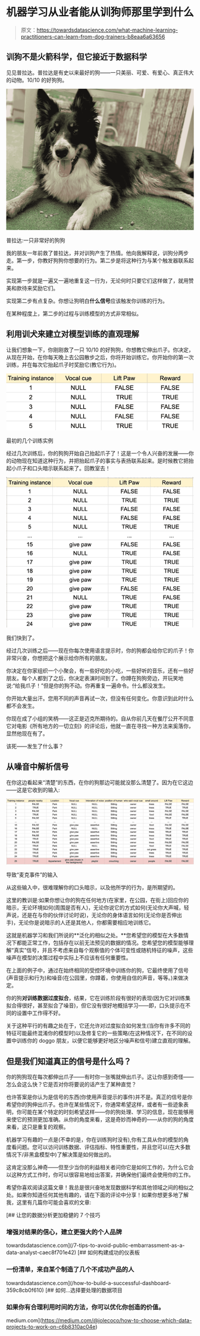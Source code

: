 # 机器学习从业者能从训狗师那里学到什么

> 原文：<https://towardsdatascience.com/what-machine-learning-practitioners-can-learn-from-dog-trainers-b8eaa6a63656>

## 训狗不是火箭科学，但它接近于数据科学

见见普拉达。普拉达是有史以来最好的狗——一只美丽、可爱、有爱心、真正伟大的动物。10/10 的好狗狗。

![](img/e3567695b1e648bfecd5dc451c0dacb2.png)

普拉达:一只非常好的狗狗

我的朋友一年前救了普拉达，并对训狗产生了热情。他向我解释说，训狗分两步走。第一步，你教好狗狗你想要的行为。第二步是将这种行为与某个触发器联系起来。

实现第一步就是一遍又一遍地重复这一行为，无论何时只要它们这样做了，就用赞美和款待来奖励它们。

实现第二步有点复杂。你想让狗明白**什么信号**应该触发你训练的行为。

在某种程度上，第二步的过程与训练模型的方式非常相似。

## 利用训犬来建立对模型训练的直观理解

让我们想象一下，你刚刚救了一只 10/10 的好狗狗，你想教它伸出爪子。你决定，从现在开始，在你每天晚上去公园散步之后，你将开始训练它。你开始你的第一次训练，并在每次它抬起爪子时奖励它(教它行为)。

![](img/5a3651b8ae24bcb6c4bf17d60dc7efb3.png)

最初的几个训练实例

经过几次训练后，你的狗狗开始自己抬起爪子了！这是一个令人兴奋的发展——你的动物现在知道这种行为，并把抬起爪子的事实与表扬联系起来。是时候教它把抬起小爪子和口头暗示联系起来了。回教室去！

![](img/8074eb47bc482dce389349cbc44a5ed6.png)

我们快到了。

经过几次训练之后——现在你每次使用语言提示时，你的狗都会给你它的爪子！你非常兴奋，你想把这个展示给你所有的朋友。

你决定在你家组织一个小聚会，有一些好吃的小吃，一些好听的音乐，还有一些好朋友。每个人都到了之后，你决定表演时间到了。你蹲在狗狗旁边，开玩笑地说:“给我爪子！”但是你的狗不动。你再重复一遍命令。什么都没发生。

你开始大量出汗。您用不同的声音再试一次，但没有任何变化。你意识到此时什么都不会发生。

你现在成了小组的笑柄——这正是迈克所期待的。自从你前几天在餐厅公开不同意它对电影《所有地方的一切立刻》的评论后，他就一直在寻找一种方法来奚落你，显然他现在有了。

该死——发生了什么事？

## 从噪音中解析信号

在你这边看起来“清楚”的东西，在你的狗那边可能就没那么清楚了。因为在它这边——这是它收到的输入:

![](img/df053ec01630acf8faa27caf312b7f2c.png)

导致“麦克事件”的输入

从这些输入中，很难理解你的口头暗示，以及他所学的行为，是所期望的。

这里的教训是:如果你想让你的狗在任何地方(在家里，在公园，在街上)回应你的暗示，无论环境如何(周围是否有人)，无论你说它的方式如何(无论你大声喊，轻声说，还是在与你的伙伴讨论时说)，无论你的身体语言如何(无论你是否伸出手)，无论你是说暗示的人还是其他人，你都需要相应地训练它。

这就是机器学习和我们所说的**泛化的相似之处。**您希望您的模型在大多数情况下都能正常工作，包括存在以前无法预见的数据的情况。您希望您的模型能够理解“真实”信号，并且不考虑来自每个观察值的个体可变性或随机特征的噪声，这些噪声在模型的决策过程中实际上不应该有任何重要性。

在上面的例子中，通过在始终相同的受控环境中训练你的狗，它最终使用了信号(声音提示和行为)和噪音(在公园里，你蹲着，你使用自信的声音，等等。)来做决定。

你的狗**对训练数据过度拟合**，结果，它在训练阶段有很好的表现(因为它对训练集拟合得很好，甚至拟合了噪音)，但它没有很好地概括学习——即，口头提示在不同的设置中工作得不好。

关于这种平行的有趣之处在于，它还允许对过度拟合如何发生(当你有许多不同的特征可能最终混淆你的模型时)以及修复它的一些策略(在这种情况下，在不同的设置中训练你的 doggo 朋友，以便它能够更好地区分噪声和信号)建立直观的理解。

## 但是我们知道真正的信号是什么吗？

你的狗狗现在每次都伸出爪子——有时你一张嘴就伸出爪子。这让你感到奇怪——怎么会这么快？它是否对你将要说的话产生了某种直觉？

也许答案是你认为是信号的东西(你使用声音提示的事件)并不是。真正的信号是你希望你的狗伸出爪子。也许在某些情况下，你通常希望这样，或者有一些迹象表明，你可能在某个特定的时刻希望这样——你的狗处理、学习的信息，现在能够用来使它的预测更加准确。从你的角度来看，这是奇妙而神奇的——从你的狗的角度来看，这只是重复的观察。

机器学习有趣的一点是(不幸的是，你在训练狗时没有),你有工具从你的模型的角度看问题。您可以访问训练数据、评估指标、特性重要性，并且您可以(在大多数情况下/非黑盒模型中)了解决策是如何做出的。

这肯定没那么神奇——但至少当你的利益相关者问你它是如何工作的，为什么它会以这种方式工作时，你可以很容易地给出答案，并确保他们最终会使用你的工作。

希望你喜欢阅读这篇文章！我总是很兴奋地发现数据科学和其他领域之间的相似之处。如果你知道任何其他有趣的，请在下面的评论中分享！如果你想更多地了解我，这里有几篇你可能会喜欢的文章:

[](/7-tips-to-avoid-public-embarrassment-as-a-data-analyst-caec8f701e42) [## 让您的数据分析更加稳健的 7 个技巧

### 增强对结果的信心，建立更强大的个人品牌

towardsdatascience.com](/7-tips-to-avoid-public-embarrassment-as-a-data-analyst-caec8f701e42) [](/how-to-build-a-successful-dashboard-359c8cb0f610) [## 如何构建成功的仪表板

### 一份清单，来自某个制造了几个不成功产品的人

towardsdatascience.com](/how-to-build-a-successful-dashboard-359c8cb0f610) [](https://medium.com/@jolecoco/how-to-choose-which-data-projects-to-work-on-c6b8310ac04e) [## 如何…选择要处理的数据项目

### 如果你有合理利用时间的方法，你可以优化你创造的价值。

medium.com](https://medium.com/@jolecoco/how-to-choose-which-data-projects-to-work-on-c6b8310ac04e)